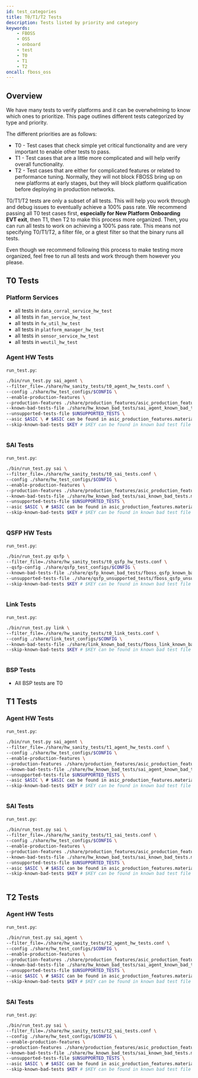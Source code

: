 ```yaml
---
id: test_categories
title: T0/T1/T2 Tests
description: Tests listed by priority and category
keywords:
    - FBOSS
    - OSS
    - onboard
    - test
    - T0
    - T1
    - T2
oncall: fboss_oss
---
```


## Overview

We have many tests to verify platforms and it can be overwhelming to know which
ones to prioritize. This page outlines different tests categorized by type and
priority.

The different priorities are as follows:
- T0 - Test cases that check simple yet critical functionality and are very
important to enable other tests to pass.
- T1 - Test cases that are a little more complicated and will help verify
overall functionality.
- T2 - Test cases that are either for complicated features or related to
performance tuning. Normally, they will not block FBOSS bring up on new
platforms at early stages, but they will block platform qualification before
deploying in production networks.

T0/T1/T2 tests are only a subset of all tests. This will help you work through
and debug issues to eventually achieve a 100% pass rate. We recommend passing
all T0 test cases first, **especially for New Platform Onboarding EVT exit**,
then T1, then T2 to make this process more organized. Then, you can run all
tests to work on achieving a 100% pass rate. This means not specifying
T0/T1/T2, a filter file, or a gtest filter so that the binary runs all tests.

Even though we recommend following this process to make testing more organized,
feel free to run all tests and work through them however you please.

## T0 Tests

### Platform Services

- all tests in `data_corral_service_hw_test`
- all tests in `fan_service_hw_test`
- all tests in `fw_util_hw_test`
- all tests in `platform_manager_hw_test`
- all tests in `sensor_service_hw_test`
- all tests in `weutil_hw_test`

### Agent HW Tests

`run_test.py`:
```bash
./bin/run_test.py sai_agent \
--filter_file=./share/hw_sanity_tests/t0_agent_hw_tests.conf \
--config ./share/hw_test_configs/$CONFIG \
--enable-production-features \
--production-features ./share/production_features/asic_production_features.materialized_JSON \
--known-bad-tests-file ./share/hw_known_bad_tests/sai_agent_known_bad_tests.materialized_JSON \
--unsupported-tests-file $UNSUPPORTED_TESTS \
--asic $ASIC \ # $ASIC can be found in asic_production_features.materialized_JSON
--skip-known-bad-tests $KEY # $KEY can be found in known bad test file
```

```bash file=../fboss/oss/hw_sanity_tests/t0_agent_hw_tests.conf
```

### SAI Tests

`run_test.py`:
```bash
./bin/run_test.py sai \
--filter_file=./share/hw_sanity_tests/t0_sai_tests.conf \
--config ./share/hw_test_configs/$CONFIG \
--enable-production-features \
--production-features ./share/production_features/asic_production_features.materialized_JSON \
--known-bad-tests-file ./share/hw_known_bad_tests/sai_known_bad_tests.materialized_JSON \
--unsupported-tests-file $UNSUPPORTED_TESTS \
--asic $ASIC \ # $ASIC can be found in asic_production_features.materialized_JSON
--skip-known-bad-tests $KEY # $KEY can be found in known bad test file
```

```bash file=../fboss/oss/hw_sanity_tests/t0_sai_tests.conf
```

### QSFP HW Tests

`run_test.py`:
```bash
./bin/run_test.py qsfp \
--filter_file=./share/hw_sanity_tests/t0_qsfp_hw_tests.conf \
--qsfp-config ./share/qsfp_test_configs/$CONFIG \
--known-bad-tests-file ./share/qsfp_known_bad_tests/fboss_qsfp_known_bad_tests.materialized_JSON \
--unsupported-tests-file ./share/qsfp_unsupported_tests/fboss_qsfp_unsupported_tests.materialized_JSON \
--skip-known-bad-tests $KEY # $KEY can be found in known bad test file
```

```bash file=../fboss/oss/hw_sanity_tests/t0_qsfp_hw_tests.conf
```

### Link Tests

`run_test.py`:
```bash
./bin/run_test.py link \
--filter_file=./share/hw_sanity_tests/t0_link_tests.conf \
--config ./share/link_test_configs/$CONFIG \
--known-bad-tests-file ./share/link_known_bad_tests/fboss_link_known_bad_tests.materialized_JSON \
--skip-known-bad-tests $KEY # $KEY can be found in known bad test file
```

```bash file=../fboss/oss/hw_sanity_tests/t0_link_tests.conf
```

### BSP Tests

- All BSP tests are T0

## T1 Tests

### Agent HW Tests

`run_test.py`:
```bash
./bin/run_test.py sai_agent \
--filter_file=./share/hw_sanity_tests/t1_agent_hw_tests.conf \
--config ./share/hw_test_configs/$CONFIG \
--enable-production-features \
--production-features ./share/production_features/asic_production_features.materialized_JSON \
--known-bad-tests-file ./share/hw_known_bad_tests/sai_agent_known_bad_tests.materialized_JSON \
--unsupported-tests-file $UNSUPPORTED_TESTS \
--asic $ASIC \ # $ASIC can be found in asic_production_features.materialized_JSON
--skip-known-bad-tests $KEY # $KEY can be found in known bad test file
```

```bash file=../fboss/oss/hw_sanity_tests/t1_agent_hw_tests.conf
```

### SAI Tests

`run_test.py`:
```bash
./bin/run_test.py sai \
--filter_file=./share/hw_sanity_tests/t1_sai_tests.conf \
--config ./share/hw_test_configs/$CONFIG \
--enable-production-features \
--production-features ./share/production_features/asic_production_features.materialized_JSON \
--known-bad-tests-file ./share/hw_known_bad_tests/sai_known_bad_tests.materialized_JSON \
--unsupported-tests-file $UNSUPPORTED_TESTS \
--asic $ASIC \ # $ASIC can be found in asic_production_features.materialized_JSON
--skip-known-bad-tests $KEY # $KEY can be found in known bad test file
```

```bash file=../fboss/oss/hw_sanity_tests/t1_sai_tests.conf
```

## T2 Tests

### Agent HW Tests

`run_test.py`:
```bash
./bin/run_test.py sai_agent \
--filter_file=./share/hw_sanity_tests/t2_agent_hw_tests.conf \
--config ./share/hw_test_configs/$CONFIG \
--enable-production-features \
--production-features ./share/production_features/asic_production_features.materialized_JSON \
--known-bad-tests-file ./share/hw_known_bad_tests/sai_agent_known_bad_tests.materialized_JSON \
--unsupported-tests-file $UNSUPPORTED_TESTS \
--asic $ASIC \ # $ASIC can be found in asic_production_features.materialized_JSON
--skip-known-bad-tests $KEY # $KEY can be found in known bad test file
```

```bash file=../fboss/oss/hw_sanity_tests/t2_agent_hw_tests.conf
```

### SAI Tests

`run_test.py`:
```bash
./bin/run_test.py sai \
--filter_file=./share/hw_sanity_tests/t2_sai_tests.conf \
--config ./share/hw_test_configs/$CONFIG \
--enable-production-features \
--production-features ./share/production_features/asic_production_features.materialized_JSON \
--known-bad-tests-file ./share/hw_known_bad_tests/sai_known_bad_tests.materialized_JSON \
--unsupported-tests-file $UNSUPPORTED_TESTS \
--asic $ASIC \ # $ASIC can be found in asic_production_features.materialized_JSON
--skip-known-bad-tests $KEY # $KEY can be found in known bad test file
```

```bash file=../fboss/oss/hw_sanity_tests/t2_sai_tests.conf
```
